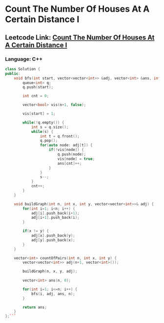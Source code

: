 # Count The Number Of Houses At A Certain Distance I

## Leetcode Link: [Count The Number Of Houses At A Certain Distance I](https://leetcode.com/problems/count-the-number-of-houses-at-a-certain-distance-i/)
### Language: C++

```cpp
class Solution {
public:
    void bfs(int start, vector<vector<int>> &adj, vector<int> &ans, int n) {
        queue<int> q;
        q.push(start);

        int cnt = 0;

        vector<bool> vis(n+1, false);

        vis[start] = 1;

        while(!q.empty()) {
            int s = q.size();
            while(s) {
                int t = q.front();
                q.pop();
                for(auto node: adj[t]) {
                    if(!vis[node]) {
                        q.push(node);
                        vis[node] = true;
                        ans[cnt]++;
                    }
                }
                s--;
            }
            cnt++;
        }
    }

    void buildGraph(int n, int x, int y, vector<vector<int>>& adj) {
        for(int i=1; i<n; i++) {
            adj[i].push_back(i+1);
            adj[i+1].push_back(i);
        }

        if(x != y) {
            adj[x].push_back(y);
            adj[y].push_back(x);
        } 
    }

    vector<int> countOfPairs(int n, int x, int y) {
        vector<vector<int>> adj(n+1, vector<int>());

        buildGraph(n, x, y, adj);
        
        vector<int> ans(n, 0);

        for(int i=1; i<=n; i++) {
            bfs(i, adj, ans, n);
        }

        return ans;
    }
};```



